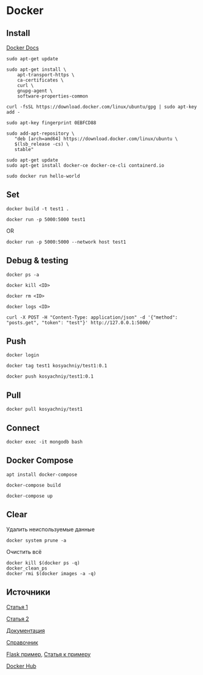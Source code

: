 # Docker
## Install
[Docker Docs](https://docs.docker.com/engine/install/ubuntu/)

```
sudo apt-get update
```

```
sudo apt-get install \
    apt-transport-https \
    ca-certificates \
    curl \
    gnupg-agent \
    software-properties-common
```

```
curl -fsSL https://download.docker.com/linux/ubuntu/gpg | sudo apt-key add -
```

```
sudo apt-key fingerprint 0EBFCD88
```

```
sudo add-apt-repository \
   "deb [arch=amd64] https://download.docker.com/linux/ubuntu \
   $(lsb_release -cs) \
   stable"
```

```
sudo apt-get update
sudo apt-get install docker-ce docker-ce-cli containerd.io
```

```
sudo docker run hello-world
```

## Set
```
docker build -t test1 .
```

```
docker run -p 5000:5000 test1
```
OR
```
docker run -p 5000:5000 --network host test1
```

## Debug & testing
```
docker ps -a
```

```
docker kill <ID>
```

```
docker rm <ID>
```

```
docker logs <ID>
```

```
curl -X POST -H "Content-Type: application/json" -d '{"method": "posts.get", "token": "test"}' http://127.0.0.1:5000/
```

## Push
```
docker login
```

```
docker tag test1 kosyachniy/test1:0.1
```

```
docker push kosyachniy/test1:0.1
```

## Pull
```
docker pull kosyachniy/test1
```

## Connect
```
docker exec -it mongodb bash
```

## Docker Compose
```
apt install docker-compose
```

```
docker-compose build
```

```
docker-compose up
```

## Clear
Удалить неиспользуемые данные
```
docker system prune -a
```

Очистить всё
```
docker kill $(docker ps -q)
docker_clean_ps
docker rmi $(docker images -a -q)
```

## Источники
[Статья 1](https://tproger.ru/translations/how-to-start-using-docker/)

[Статья 2](https://habr.com/ru/post/448094/)

[Документация](https://docs.docker.com/engine/install/ubuntu/)

[Справочник](https://dker.ru/docs/docker-engine/engine-reference/dockerfile-reference/)

[Flask пример](https://github.com/testdrivenio/flask-on-docker/blob/master/services/web/Dockerfile), [Статья к примеру](https://testdriven.io/blog/dockerizing-flask-with-postgres-gunicorn-and-nginx/)

[Docker Hub](https://hub.docker.com/)